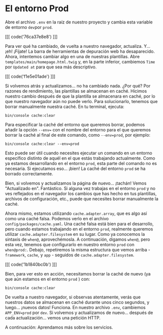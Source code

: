 # El entorno Prod

Abre el archivo `.env` en la raíz de nuestro proyecto y cambia esta variable de entorno `dev`por `prod`. 

[[[ code('76ca37e8e8') ]]]

Para ver qué ha cambiado, de vuelta a nuestro navegador, actualiza. Y... ¡eh! ¡Fíjate! 
La barra de herramientas de depuración web ha desaparecido. Ahora, intentemos cambiar algo en una de nuestras plantillas. Abre `templates/main/homepage.html.twig` y, en la parte inferior, cambiemos `Time` por `Updated at` para que sea más descriptivo. 

[[[ code('f1e5e01ade') ]]]

Si volvemos atrás y actualizamos... no ha cambiado nada. ¿Por qué? Por razones de rendimiento, las plantillas se almacenan en caché. Hicimos nuestro cambio después de que la plantilla se almacenara en caché, por lo que nuestro navegador aún no puede verlo. Para solucionarlo, tenemos que borrar manualmente nuestra caché. En tu terminal, ejecuta:

```terminal
bin/console cache:clear
```

Para especificar la caché del entorno que queremos borrar, podemos añadir la opción `--env=` con el nombre del entorno para el que queremos borrar la caché al final de este comando, como `--env=prod`, por ejemplo:

```terminal-silent
bin/console cache:clear --env=prod
```

Esto puede ser útil cuando necesites ejecutar un comando en un entorno específico distinto de aquél en el que estás trabajando actualmente. Como ya estamos desarrollando en el entorno `prod`, esta parte del comando no es necesaria. Si ejecutamos eso... ¡bien! La caché del entorno `prod` se ha borrado correctamente.

Bien, si volvemos y actualizamos la página de nuevo... ¡tachán! Vemos "Actualizado en". Fantástico. Si alguna vez trabajas en el entorno `prod` y no ves reflejados en el navegador los cambios que has hecho en tus plantillas, archivos de configuración, etc., puede que necesites borrar manualmente la caché.

Ahora mismo, estamos utilizando `cache.adapter.array`, que es algo así como una caché falsa. Podemos verlo en el archivo `config/packages/cache.yaml`. Una caché falsa está bien para el desarrollo, pero cuando estamos trabajando en el entorno `prod`, realmente queremos utilizar `cache.adapter.filesystem` en su lugar. Como ya conocemos la sintaxis de `when@`, aprovechémosla. A continuación, digamos `when@`, pero esta vez, tenemos que configurarlo en nuestro entorno `prod` con `when@prod:`. Debajo, repetiremos la misma estructura que vemos arriba - `framework`, `cache`, y `app` - seguidos de `cache.adapter.filesystem`.

[[[ code('1b1840bc0b') ]]]

Bien, para ver esto en acción, necesitamos borrar la caché de nuevo (ya que aún estamos en el entorno `prod` ) con:

```terminal
bin/console cache:clear
```

De vuelta a nuestro navegador, si observas atentamente, verás que nuestros datos se almacenan en caché durante unos cinco segundos, y luego... ¡nuevos datos! Funciona. En nuestro archivo `.env`, cambiemos `APP_ENV=prod` por `dev`. Si volvemos y actualizamos de nuevo... después de cada actualización... vemos una petición HTTP.

A continuación: Aprendamos más sobre los servicios.
